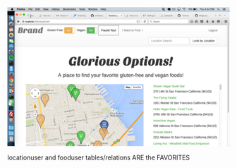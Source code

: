 <img src="./app/assets/images/screenshot.png" alt="">

locationuser and fooduser tables/relations ARE the FAVORITES